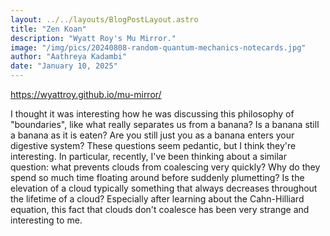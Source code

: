 ```yaml
---
layout: ../../layouts/BlogPostLayout.astro
title: "Zen Koan"
description: "Wyatt Roy's Mu Mirror."
image: "/img/pics/20240808-random-quantum-mechanics-notecards.jpg"
author: "Aathreya Kadambi"
date: "January 10, 2025"
---
```


https://wyattroy.github.io/mu-mirror/

I thought it was interesting how he was discussing this philosophy of "boundaries", like what really separates us from a banana? Is a banana still a banana as it is eaten? Are you still just you as a banana enters your digestive system? These questions seem pedantic, but I think they're interesting. In particular, recently, I've been thinking about a similar question: what prevents clouds from coalescing very quickly? Why do they spend so much time floating around before suddenly plumetting? Is the elevation of a cloud typically something that always decreases throughout the lifetime of a cloud? Especially after learning about the Cahn-Hilliard equation, this fact that clouds don't coalesce has been very strange and interesting to me.